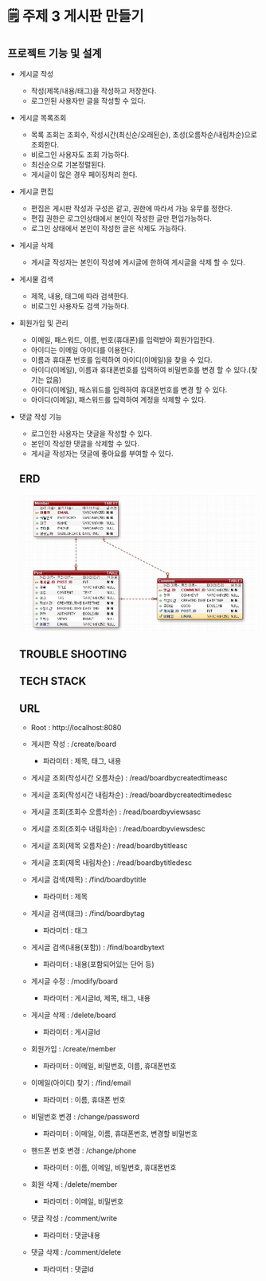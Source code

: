 # 🗒 주제 3 게시판 만들기

## 프로젝트 기능 및 설계
- 게시글 작성
  - 작성(제목/내용/태그)을 작성하고 저장한다.
  - 로그인된 사용자만 글을 작성할 수 있다.
 
- 게시글 목록조회 
  - 목록 조회는 조회수, 작성시간(최신순/오래된순), 초성(오름차순/내림차순)으로 조회한다.
  - 비로그인 사용자도 조회 가능하다.
  - 최신순으로 기본정렬된다.
  - 게시글이 많은 경우 페이징처리 한다.

- 게시글 편집
  - 편집은 게시판 작성과 구성은 같고, 권한에 따라서 가능 유무를 정한다.
  - 편집 권한은 로그인상태에서 본인이 작성한 글만 편입가능하다.
  - 로그인 상태에서 본인이 작성한 글은 삭제도 가능하다.

- 게시글 삭제
  - 게시글 작성자는 본인이 작성에 게시글에 한하여 게시글을 삭제 할 수 있다.
    
- 게시물 검색
  - 제목, 내용, 태그에 따라 검색한다.
  - 비로그인 사용자도 검색 가능하다.

- 회원가입 및 관리
  - 이메일, 패스워드, 이름, 번호(휴대폰)를 입력받아 회원가입한다.
  - 아이디는 이메일 아이디를 이용한다.
  - 이름과 휴대폰 번호를 입력하여 아이디(이메일)을 찾을 수 있다.
  - 아이디(이메일), 이름과 휴대폰번호를 입력하여 비밀번호를 변경 할 수 있다.(찾기는 없음)
  - 아이디(이메일), 패스워드를 입력하여 휴대폰번호를 변경 할 수 있다.
  - 아이디(이메일), 패스워드를 입력하여 계정을 삭제할 수 있다.

- 댓글 작성 기능
  - 로그인한 사용자는 댓글을 작성할 수 있다. 
  - 본인이 작성한 댓글을 삭제할 수 있다.
  - 게시글 작성자는 댓글에 좋아요를 부여할 수 있다.
 
  ## ERD
  ![ERD](doc/img/Board-ERD2.jpg)

  ## TROUBLE SHOOTING

  ## TECH STACK

  ## URL

  - Root : http://localhost:8080
  
  - 게시판 작성 : /create/board
    - 파라미터 : 제목, 태그, 내용
    
  - 게시글 조회(작성시간 오름차순) : /read/boardbycreatedtimeasc
    
  - 게시글 조회(작성시간 내림차순) : /read/boardbycreatedtimedesc
    
  - 게시글 조회(조회수 오름차순) : /read/boardbyviewsasc
    
  - 게시글 조회(조회수 내림차순) : /read/boardbyviewsdesc
    
  - 게시글 조회(제목 오름차순) : /read/boardbytitleasc
    
  - 게시글 조회(제목 내림차순) : /read/boardbytitledesc
 
  - 게시글 검색(제목) : /find/boardbytitle
    - 파라미터 : 제목

  - 게시글 검색(태크) : /find/boardbytag
    - 파라미터 : 태그
   
  - 게시글 검색(내용(포함)) : /find/boardbytext
    - 파라미터 : 내용(포함되어있는 단어 등)
    
  - 게시글 수정 : /modify/board
    - 파라미터 : 게시글Id, 제목, 태그, 내용
    
  - 게시글 삭제 : /delete/board
    - 파라미터 : 게시글Id
    
  - 회원가입 : /create/member
    - 파라미터 : 이메일, 비밀번호, 이름, 휴대폰번호
  
  - 이메일(아이디) 찾기 : /find/email
    - 파라미터 : 이름, 휴대폰 번호

  - 비밀번호 변경 : /change/password
    - 파라미터 : 이메일, 이름, 휴대폰번호, 변경할 비밀번호

  - 핸드폰 번호 변경 : /change/phone
    - 파라미터 : 이름, 이메일, 비밀번호, 휴대폰번호


  - 회원 삭제 : /delete/member
    - 파라미터 : 이메일, 비밀번호

  - 댓글 작성 : /comment/write
    - 파라미터 : 댓글내용

  - 댓글 삭제 : /comment/delete
    - 파라미터 : 댓글Id
  
